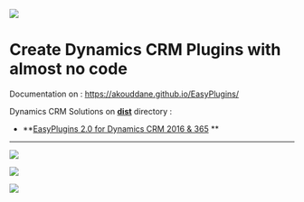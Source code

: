 ![](https://akouddane.github.io/EasyPlugins/images/logo_md.png)
# Create Dynamics CRM Plugins with almost no code

Documentation on : https://akouddane.github.io/EasyPlugins/

Dynamics CRM Solutions on **[dist](https://github.com/Akouddane/EasyPlugins/tree/master/dist)** directory : 
* **[EasyPlugins 2.0 for Dynamics CRM 2016 & 365](https://github.com/Akouddane/EasyPlugins/blob/master/dist/EasyPlugins_2_0_0_0_managed_crm8_0.zip) **

---


![](https://akouddane.github.io/EasyPlugins/images/pluginslist.png)


![](https://akouddane.github.io/EasyPlugins/images/plugintriggerinterface.png)


![](https://akouddane.github.io/EasyPlugins/images/scheduledtriggerinterface.png)
